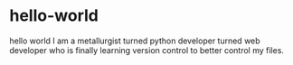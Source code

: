 # hello-world
hello world
I am a metallurgist turned python developer turned web developer who is finally learning version control to better control my files. 
